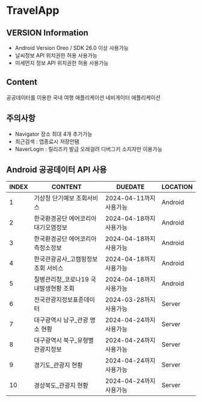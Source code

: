 # TravelApp

## VERSION Information
- Android Version Oreo / SDK 26.0 이상 사용가능
- 날씨정보 API 위치권한 허용 사용가능
- 미세먼지 정보 API 위치권한 허용 사용가능

## Content
공공데이터를 이용한 국내 여행 애플리케이션 네비게이터 애플리케이션

## 주의사항
- Navigator 장소 최대 4개 추가가능
- 최근검색 : 앱종료시 저장안됌
- NaverLogin : 릴리즈키 발급 오래걸려 디버그키 소지자만 이용가능

## Android 공공데이터 API 사용
|  INDEX  |  CONTENT  |  DUEDATE  |  LOCATION  |
|---------|-----------|-----------|------------|
|1|기상청 단기예보 조회서비스|2024-04-11까지 사용가능|Android|
|2|한국환경공단 에어코리아 대기오염정보|2024-04-18까지 사용가능|Android|
|3|한국환경공단 에어코리아 측정소정보|2024-04-18까지 사용가능|Android|
|4|한국관광공사_고캠핑정보 조회 서비스|2024-04-18까지 사용가능|Android|
|5|질병관리청_코로나19 국내발생현황 조회|2024-04-18까지 사용가능|Android|
|6|전국관광지정보표준데이터|2024-03-28까지 사용가능|Server|
|7|대구광역시 남구_관광 명소 현황|2024-04-24까지 사용가능|Server|
|8|대구광역시 북구_유형별 관광지정보|2024-04-24까지 사용가능|Server|
|9|경기도_관광지 현황|2024-04-24까지 사용가능|Server|
|10|경상북도_관광지 현황|2024-04-24까지 사용가능|Server|

